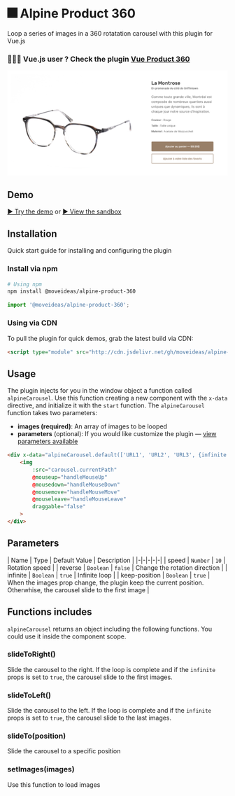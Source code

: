 # 🎆 Alpine Product 360
Loop a series of images in a 360 rotatation carousel with this plugin for Vue.js

### 🙋🏼‍♂️ Vue.js user ? Check the plugin [Vue Product 360](https://github.com/moveideas/vue-product-360)

![Demo Screenshot](./screenshot.png)

## Demo

[▶️ Try the demo](https://nsfpk.csb.app/) or [▶️ View the sandbox](https://codesandbox.io/s/charming-black-nsfpk?file=/index.html)

## Installation

Quick start guide for installing and configuring the plugin

### Install via npm

```sh
# Using npm
npm install @moveideas/alpine-product-360
```

```javascript
import '@moveideas/alpine-product-360';
```

### Using via CDN 

To pull the plugin for quick demos, grab the latest build via CDN:

```html
<script type="module" src="http://cdn.jsdelivr.net/gh/moveideas/alpine-product-360@1.1.0/dist/index.js"></script>
```

## Usage

The plugin injects for you in the window object a function called `alpineCarousel`. Use this function creating a new component with the `x-data` directive, and initialize it with the `start` function. The `alpineCarousel` function takes two parameters:

- **images (required)**: An array of images to be looped
- **parameters** (optional): If you would like customize the plugin — [view parameters available](##Parameters)

```html
<div x-data="alpineCarousel.default(['URL1', 'URL2', 'URL3', {infinite: true}])" x-init="start()">
    <img
        :src="carousel.currentPath"
        @mouseup="handleMouseUp"
        @mousedown="handleMouseDown"
        @mousemove="handleMouseMove"
        @mouseleave="handleMouseLeave" 
        draggable="false"
    >
</div>
```

## Parameters

| Name | Type | Default Value | Description |
|-|-|-|-|-|
| speed | `Number` | `10` | Rotation speed |
| reverse | `Boolean` | `false` | Change the rotation direction |
| infinite | `Boolean` | `true` | Infinite loop |
| keep-position | `Boolean` | `true` | When the images prop change, the plugin keep the current position. Otherwhise, the carousel slide to the first image |

## Functions includes
`alpineCarousel` returns an object including the following functions. You could use it inside the component scope. 

### slideToRight() 
Slide the carousel to the right. If the loop is complete and if the `infinite` props is set to `true`, the carousel slide to the first images.

### slideToLeft()
Slide the carousel to the left. If the loop is complete and if the `infinite` props is set to `true`, the carousel slide to the last images.

### slideTo(position)
Slide the carousel to a specific position 

### setImages(images)
Use this function to load images 
